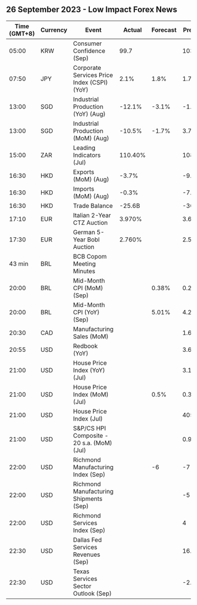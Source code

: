 ## 26 September 2023 - Low Impact Forex News

| Time (GMT+8) | Currency | Event | Actual | Forecast | Previous |
|------|----------|-------|--------|----------|----------|
| 05:00 | KRW | Consumer Confidence (Sep) | 99.7 |  | 103.1 |
| 07:50 | JPY | Corporate Services Price Index (CSPI) (YoY) | 2.1% | 1.8% | 1.7% |
| 13:00 | SGD | Industrial Production (YoY) (Aug) | -12.1% | -3.1% | -1.1% |
| 13:00 | SGD | Industrial Production (MoM) (Aug) | -10.5% | -1.7% | 3.7% |
| 15:00 | ZAR | Leading Indicators (Jul) | 110.40% |  | 108.30% |
| 16:30 | HKD | Exports (MoM) (Aug) | -3.7% |  | -9.1% |
| 16:30 | HKD | Imports (MoM) (Aug) | -0.3% |  | -7.9% |
| 16:30 | HKD | Trade Balance | -25.6B |  | -30.0B |
| 17:10 | EUR | Italian 2-Year CTZ Auction | 3.970% |  | 3.630% |
| 17:30 | EUR | German 5-Year Bobl Auction | 2.760% |  | 2.560% |
| 43 min | BRL | BCB Copom Meeting Minutes |  |  |  |
| 20:00 | BRL | Mid-Month CPI (MoM) (Sep) |  | 0.38% | 0.28% |
| 20:00 | BRL | Mid-Month CPI (YoY) (Sep) |  | 5.01% | 4.24% |
| 20:30 | CAD | Manufacturing Sales (MoM) |  |  | 1.6% |
| 20:55 | USD | Redbook (YoY) |  |  | 3.6% |
| 21:00 | USD | House Price Index (YoY) (Jul) |  |  | 3.1% |
| 21:00 | USD | House Price Index (MoM) (Jul) |  | 0.5% | 0.3% |
| 21:00 | USD | House Price Index (Jul) |  |  | 405.8 |
| 21:00 | USD | S&P/CS HPI Composite - 20 s.a. (MoM) (Jul) |  |  | 0.9% |
| 22:00 | USD | Richmond Manufacturing Index (Sep) |  | -6 | -7 |
| 22:00 | USD | Richmond Manufacturing Shipments (Sep) |  |  | -5 |
| 22:00 | USD | Richmond Services Index (Sep) |  |  | 4 |
| 22:30 | USD | Dallas Fed Services Revenues (Sep) |  |  | 16.2 |
| 22:30 | USD | Texas Services Sector Outlook (Sep) |  |  | -2.7 |
